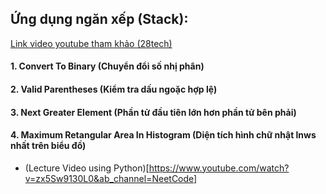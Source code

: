 ## Ứng dụng ngăn xếp (Stack):
[Link video youtube tham khảo (28tech)](https://www.youtube.com/watch?v=MQZ1TH0l7sk&ab_channel=28tech)
#### 1. Convert To Binary (Chuyển đổi số nhị phân)
#### 2. Valid Parentheses (Kiểm tra dấu ngoặc hợp lệ)
#### 3. Next Greater Element (Phần tử đầu tiên lớn hơn phần tử bên phải)
#### 4. Maximum Retangular Area In Histogram (Diện tích hình chữ nhật lnws nhất trên biểu đồ)
* (Lecture Video using Python)[https://www.youtube.com/watch?v=zx5Sw9130L0&ab_channel=NeetCode]
